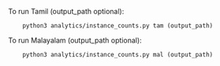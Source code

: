 To run Tamil (output_path optional):

```
    python3 analytics/instance_counts.py tam (output_path)
```

To run Malayalam (output_path optional):
```
    python3 analytics/instance_counts.py mal (output_path)
```